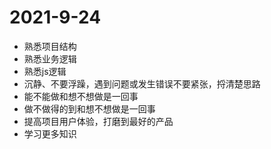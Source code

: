 # 2021-9-24

* 熟悉项目结构
* 熟悉业务逻辑
* 熟悉js逻辑
* 沉静、不要浮躁，遇到问题或发生错误不要紧张，捋清楚思路
* 能不能做和想不想做是一回事
* 做不做得的到和想不想做是一回事
* 提高项目用户体验，打磨到最好的产品
* 学习更多知识
